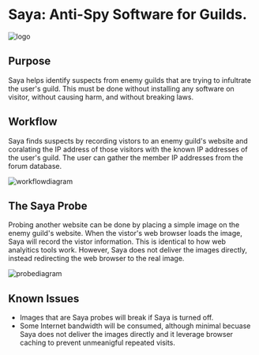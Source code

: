 # Saya: Anti-Spy Software for Guilds.

![logo][logo]

## Purpose

Saya helps identify suspects from enemy guilds that are trying to infultrate the user's guild.
This must be done without installing any software on visitor, without causing harm, and
without breaking laws.

## Workflow

Saya finds suspects by recording vistors to an enemy guild's website and coralating the IP address of 
those visitors with the known IP addresses of the user's guild.  The user can 
gather the member IP addresses from the forum database.

![workflowdiagram][workflowdiagram]

## The Saya Probe

Probing another website can be done by placing a simple image on the enemy guild's website.
When the vistor's web browser loads the image, Saya will record the vistor information.  This
is identical to how web analyitics tools work.  However, Saya does not deliver the images directly,
instead redirecting the web browser to the real image.

![probediagram][probediagram]

## Known Issues
- Images that are Saya probes will break if Saya is turned off.
- Some Internet bandwidth will be consumed, although minimal becuase Saya does not deliver the images directly and it leverage browser caching to prevent unmeanigful repeated visits.

[logo]: https://github.com/sunsetbrew/saya/blob/master/public_html/saya/assets/welcome.png "Logo"
[probediagram]: https://github.com/sunsetbrew/saya/blob/master/doc/Saya-Probe.png "Probe Diagram"
[workflowdiagram]: https://github.com/sunsetbrew/saya/blob/master/doc/Saya-Workflow.png "Workflow Diagram"
